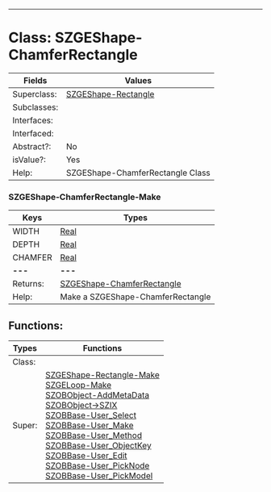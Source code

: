 ---------

# Class:	SZGEShape-ChamferRectangle

| Fields | Values |
| --------- | --------- |
| Superclass: | [SZGEShape-Rectangle](SZGEShape-Rectangle.html) |
| Subclasses: |  |
| Interfaces: |  |
| Interfaced: |  |
| Abstract?: | No |
| isValue?: | Yes |
| Help: | SZGEShape-ChamferRectangle Class |

### SZGEShape-ChamferRectangle-Make

| Keys | Types |
| --------- | --------- |
| WIDTH | [Real](Real.html) |
| DEPTH | [Real](Real.html) |
| CHAMFER | [Real](Real.html) |
| **---** | **---** |
| Returns: | [SZGEShape-ChamferRectangle](SZGEShape-ChamferRectangle.html) |
| Help: | Make a SZGEShape-ChamferRectangle |


## Functions:

| Types | Functions |
| --------- | --------- |
| Class: |  |
| Super: | [SZGEShape-Rectangle-Make](SZGEShape-Rectangle.html) <br> [SZGELoop-Make](SZGELoop.html) <br> [SZOBObject-AddMetaData](SZOBObject.html) <br> [SZOBObject->SZIX](SZOBObject.html) <br> [SZOBBase-User_Select](SZOBBase.html) <br> [SZOBBase-User_Make](SZOBBase.html) <br> [SZOBBase-User_Method](SZOBBase.html) <br> [SZOBBase-User_ObjectKey](SZOBBase.html) <br> [SZOBBase-User_Edit](SZOBBase.html) <br> [SZOBBase-User_PickNode](SZOBBase.html) <br> [SZOBBase-User_PickModel](SZOBBase.html) |


